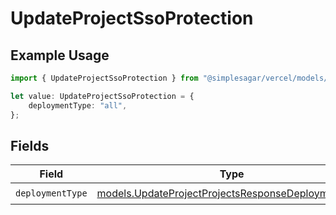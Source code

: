 # UpdateProjectSsoProtection

## Example Usage

```typescript
import { UpdateProjectSsoProtection } from "@simplesagar/vercel/models/updateprojectop.js";

let value: UpdateProjectSsoProtection = {
    deploymentType: "all",
};
```

## Fields

| Field                                                                                                          | Type                                                                                                           | Required                                                                                                       | Description                                                                                                    |
| -------------------------------------------------------------------------------------------------------------- | -------------------------------------------------------------------------------------------------------------- | -------------------------------------------------------------------------------------------------------------- | -------------------------------------------------------------------------------------------------------------- |
| `deploymentType`                                                                                               | [models.UpdateProjectProjectsResponseDeploymentType](../models/updateprojectprojectsresponsedeploymenttype.md) | :heavy_check_mark:                                                                                             | N/A                                                                                                            |